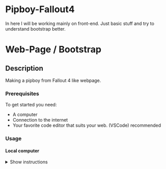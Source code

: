 # Pipboy-Fallout4
In here I will be working mainly on front-end. Just basic stuff and try to understand bootstrap better.
# Web-Page / Bootstrap 

## Description
Making a pipboy from Fallout 4 like webpage.  


### Prerequisites
To get started you need:
<ul>
  <li>A computer</li>
  <li>Connection to the internet</li>
  <li>Your favorite code editor that suits your web. (VSCode) recommended</li>
</ul>

### Usage

#### Local computer
<details><summary>Show instructions</summary>
1. Open project in code editor.
  <br/>
2. Clone or download Zip:
  
```sh 
  $ git clone git@github.com:kurosh97/Pipboy-Fallout4.git
```
<br/>
3. Check bootstraps documentation:

```sh 
$ https://getbootstrap.com/docs/4.5/getting-started/introduction/
```
<br/>
